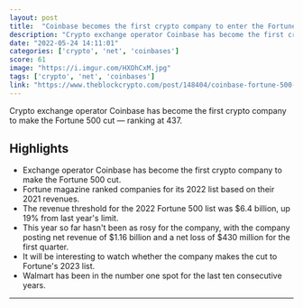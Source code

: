 ```yaml
---
layout: post
title:  "Coinbase becomes the first crypto company to enter the Fortune 500 list"
description: "Crypto exchange operator Coinbase has become the first crypto company to make the Fortune 500 cut — ranking at 437."
date: "2022-05-24 14:11:01"
categories: ['crypto', 'net', 'coinbases']
score: 61
image: "https://i.imgur.com/HXOhCxM.jpg"
tags: ['crypto', 'net', 'coinbases']
link: "https://www.theblockcrypto.com/post/148404/coinbase-fortune-500-first-crypto-company?utm_source=cryptopanic&amp;utm_medium=rss"
---
```


Crypto exchange operator Coinbase has become the first crypto company to make the Fortune 500 cut — ranking at 437.

## Highlights

- Exchange operator Coinbase has become the first crypto company to make the Fortune 500 cut.
- Fortune magazine ranked companies for its 2022 list based on their 2021 revenues.
- The revenue threshold for the 2022 Fortune 500 list was $6.4 billion, up 19% from last year's limit.
- This year so far hasn't been as rosy for the company, with the company posting net revenue of $1.16 billion and a net loss of $430 million for the first quarter.
- It will be interesting to watch whether the company makes the cut to Fortune's 2023 list.
- Walmart has been in the number one spot for the last ten consecutive years.

---
